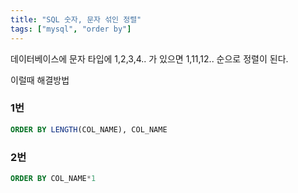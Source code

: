 ```yaml
---
title: "SQL 숫자, 문자 섞인 정렬"
tags: ["mysql", "order by"]
---
```


데이터베이스에 문자 타입에 1,2,3,4.. 가 있으면 1,11,12.. 순으로 정렬이 된다. 

이럴때 해결방법

### 1번
```sql 
ORDER BY LENGTH(COL_NAME), COL_NAME
```
<!--stackedit_data:
eyJoaXN0b3J5IjpbLTE4MTc5NTcyNjBdfQ==
-->


### 2번
```sql
ORDER BY COL_NAME*1
```
